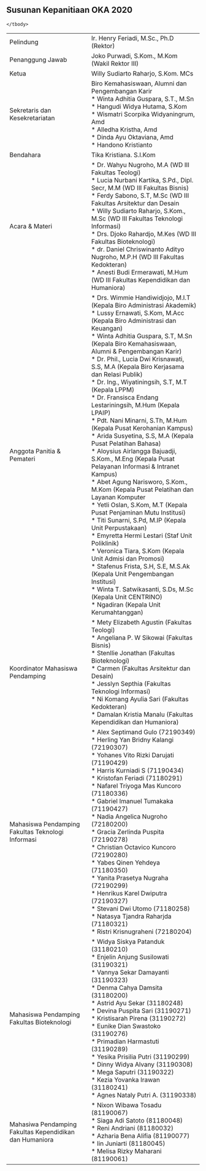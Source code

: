## Susunan Kepanitiaan OKA 2020

<table style="width: 100%;">
	<tbody>
        	<tr>
			<td>Pelindung</td>
			<td>Ir. Henry Feriadi, M.Sc., Ph.D (Rektor)</td>
		</tr>
		<tr>
			<td>Penanggung Jawab</td>
			<td>Joko Purwadi, S.Kom., M.Kom (Wakil Rektor III)</td>
		</tr>
		<tr>
			<td>Ketua</td>
			<td>Willy Sudiarto Raharjo, S.Kom. MCs</td>
		</tr>
		<tr>
			<td>Sekretaris dan Kesekretariatan</td>
			<td>Biro Kemahasiswaan, Alumni dan Pengembangan Karir<br/>
			* Winta Adhitia Guspara, S.T., M.Sn<br/>
			* Hangudi Widya Hutama, S.Kom<br/>
			* Wismatri Scorpika Widyaningrum, Amd<br/>
			* Alledha Kristha, Amd<br/>
			* Dinda Ayu Oktaviana, Amd<br/>
			* Handono Kristianto</td>
		</tr>
		<tr>
			<td>Bendahara</td>
			<td>Tika Kristiana. S.I.Kom</td>
		</tr>
		<tr>
			<td>Acara &amp; Materi</td>
			<td>* Dr. Wahyu Nugroho, M.A (WD III Fakultas Teologi)<br/>
			* Lucia Nurbani Kartika, S.Pd., Dipl. Secr, M.M (WD III Fakultas Bisnis)<br/>
			* Ferdy Sabono, S.T, M.Sc (WD III Fakultas Arsitektur dan Desain<br/>
			* Willy Sudiarto Raharjo, S.Kom., M.Sc (WD III Fakultas Teknologi Informasi)<br/>
			* Drs. Djoko Rahardjo, M.Kes (WD III Fakultas Bioteknologi)<br/>
			* dr. Daniel Chriswinanto Adityo Nugroho, M.P.H (WD III Fakultas Kedokteran)<br/>
			* Anesti Budi Ermerawati, M.Hum (WD III Fakultas Kependidikan dan Humaniora)</td>
		</tr>
		<tr>
			<td>Anggota Panitia &amp; Pemateri</td>
			<td>* Drs. Wimmie Handiwidjojo, M.I.T (Kepala Biro Administrasi Akademik)<br/>
			* Lussy Ernawati, S.Kom, M.Acc (Kepala Biro Administrasi dan Keuangan)<br/>
			* Winta Adhitia Guspara, S.T, M.Sn (Kepala Biro Kemahasiswaan, Alumni &amp; Pengembangan Karir)<br/>
			* Dr. Phil., Lucia Dwi Krisnawati, S.S, M.A (Kepala Biro  Kerjasama dan Relasi Publik)<br/>
			* Dr. Ing., Wiyatiningsih, S.T, M.T (Kepala LPPM)<br/>
			* Dr. Fransisca Endang Lestariningsih, M.Hum (Kepala LPAIP)<br/>
			* Pdt. Nani Minarni, S.Th, M.Hum (Kepala Pusat Kerohanian Kampus)<br/>
			* Arida Susyetina, S.S, M.A (Kepala Pusat Pelatihan Bahasa)<br/>
			* Aloysius Airlangga Bajuadji, S.Kom., M.Eng (Kepala Pusat Pelayanan Informasi &amp; Intranet Kampus)<br/>
			* Abet Agung Narisworo, S.Kom., M.Kom (Kepala Pusat Pelatihan dan Layanan Komputer<br/>
			* Yetli Oslan, S.Kom, M.T (Kepala Pusat Penjaminan Mutu Institusi)<br/>
			* Titi Sunarni, S.Pd, M.IP (Kepala Unit Perpustakaan)<br/>
			* Emyretta Hermi Lestari (Staf Unit Poliklinik)<br/>
			* Veronica Tiara, S.Kom (Kepala Unit Admisi dan Promosi)<br/>
			* Stafenus Frista, S.H, S.E, M.S.Ak (Kepala Unit Pengembangan Institusi)<br/>
			* Winta T. Satwikasanti, S.Ds, M.Sc (Kepala Unit CENTRINO)<br/>
			* Ngadiran (Kepala Unit Kerumahtanggan)<br/>
		</tr>
		<tr>
			<td>Koordinator Mahasiswa Pendamping</td>
			<td>* Mety Elizabeth Agustin (Fakultas Teologi)<br/>
			* Angeliana P. W Sikowai (Fakultas Bisnis)<br/>
			* Stenllie Jonathan (Fakultas Bioteknologi)<br/>
			* Carmen (Fakultas Arsitektur dan Desain)<br/>
			* Jesslyn Septhia (Fakultas Teknologi Informasi)<br/>
			* Ni Komang Ayulia Sari (Fakultas Kedokteran)<br/>
			* Damalan Kristia Manalu (Fakultas Kependidikan dan Humaniora)</td>
		</tr>
		<tr>
			<td>Mahasiswa Pendamping Fakultas Teknologi Informasi</td>
			<td>*  Alex Septimand Gulo (72190349)<br/>
			* Herling Yan Bridny Kalangi (72190307)<br/>
			* Yohanes Vito Rizki Darujati (71190429)<br/>
			* Harris Kurniadi S (71190434)<br/>
			* Kristofan Feriadi (71180291)<br/>
			* Nafarel Triyoga Mas Kuncoro (71180336)<br/>
			* Gabriel Imanuel Tumakaka (71190427)<br/>
			* Nadia Angelica Nugroho (72180200)<br/>
			* Gracia Zerlinda Puspita (72190278)<br/>
			* Christian Octavico Kuncoro (72190280)<br/>
			* Yabes Qinen Yehdeya (71180350)<br/>
			* Yanita Prasetya Nugraha (72190299)<br/>
			* Henrikus Karel Dwiputra (72190327)<br/>
			* Stevani Dwi Utomo (71180258)<br/>
			* Natasya Tjandra Raharjda (71180321)<br/>
			* Ristri Krisnugraheni (72180204)</td>
		</tr>
		<tr>
			<td>Mahasiswa Pendamping Fakultas Bioteknologi</td>
			<td>* Widya Siskya Patanduk (31180210)<br/>
			* Enjelin Anjung Susilowati (31190321)<br/>
			* Vannya Sekar Damayanti (31190323)<br/>			
			* Denma Cahya Damsita (31180200)<br/>
			* Astrid Ayu Sekar (31180248)<br/>
			* Devina Puspita Sari (31190271)<br/>
			* Kristisarah Pirena (31190272)<br/>
			* Eunike Dian Swastoko (31190276)<br/>
			* Primadian Harmastuti (31190289)<br/>
			* Yesika Prisilia Putri (31190299)<br/>
			* Dinny Widya Alvany (31190308)<br/>
			* Mega Saputri (31190322)<br/>
			* Kezia Yovanka Irawan (31180241)<br/>
			* Agnes Nataly Putri A. (31190338)</td>
		</tr>
		<tr>
			<td>Mahasiwa Pendamping Fakultas Kependidikan dan Humaniora</td>
			<td>* Nixon Wibawa Tosadu (81190067)<br/>
			* Siaga Adi Satoto (81180048)<br/>
			* Reni Andriani (81180032)<br/>
			* Azharia Bena Alifia (81190077)<br/>
			* Iin Juniarti (81180045)<br/>
			* Melisa Rizky Maharani (81190061)</td>
		</tr>
			
	</tbody>
</table>
